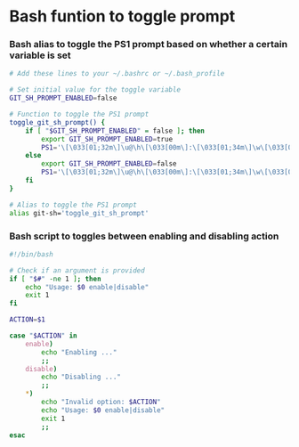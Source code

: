 # Bash funtion to toggle prompt

### Bash alias to toggle the PS1 prompt based on whether a certain variable is set

```bash
# Add these lines to your ~/.bashrc or ~/.bash_profile

# Set initial value for the toggle variable
GIT_SH_PROMPT_ENABLED=false

# Function to toggle the PS1 prompt
toggle_git_sh_prompt() {
    if [ "$GIT_SH_PROMPT_ENABLED" = false ]; then
        export GIT_SH_PROMPT_ENABLED=true
        PS1='\[\033[01;32m\]\u@\h\[\033[00m\]:\[\033[01;34m\]\w\[\033[00m\]$(git branch 2>/dev/null | grep \* | sed "s/* //")\$ '
    else
        export GIT_SH_PROMPT_ENABLED=false
        PS1='\[\033[01;32m\]\u@\h\[\033[00m\]:\[\033[01;34m\]\w\[\033[00m\]\$ '
    fi
}

# Alias to toggle the PS1 prompt
alias git-sh='toggle_git_sh_prompt'
```

### Bash script to toggles between enabling and disabling action

```bash
#!/bin/bash

# Check if an argument is provided
if [ "$#" -ne 1 ]; then
    echo "Usage: $0 enable|disable"
    exit 1
fi

ACTION=$1

case "$ACTION" in
    enable)
        echo "Enabling ..."
        ;;
    disable)
        echo "Disabling ..."
        ;;
    *)
        echo "Invalid option: $ACTION"
        echo "Usage: $0 enable|disable"
        exit 1
        ;;
esac
```
